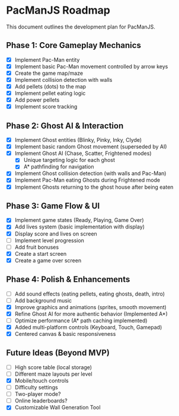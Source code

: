 # PacManJS Roadmap

This document outlines the development plan for PacManJS.

## Phase 1: Core Gameplay Mechanics

- [x] Implement Pac-Man entity
- [x] Implement basic Pac-Man movement controlled by arrow keys
- [x] Create the game map/maze
- [x] Implement collision detection with walls
- [x] Add pellets (dots) to the map
- [x] Implement pellet eating logic
- [x] Add power pellets
- [x] Implement score tracking

## Phase 2: Ghost AI & Interaction

- [x] Implement Ghost entities (Blinky, Pinky, Inky, Clyde)
- [x] Implement basic random Ghost movement (superseded by AI)
- [x] Implement Ghost AI (Chase, Scatter, Frightened modes)
  - [x] Unique targeting logic for each ghost
  - [x] A* pathfinding for navigation
- [x] Implement Ghost collision detection (with walls and Pac-Man)
- [x] Implement Pac-Man eating Ghosts during Frightened mode
- [x] Implement Ghosts returning to the ghost house after being eaten

## Phase 3: Game Flow & UI

- [x] Implement game states (Ready, Playing, Game Over)
- [x] Add lives system (basic implementation with display)
- [x] Display score and lives on screen
- [ ] Implement level progression
- [ ] Add fruit bonuses
- [x] Create a start screen
- [x] Create a game over screen

## Phase 4: Polish & Enhancements

- [ ] Add sound effects (eating pellets, eating ghosts, death, intro)
- [ ] Add background music
- [x] Improve graphics and animations (sprites, smooth movement)
- [x] Refine Ghost AI for more authentic behavior (Implemented A*)
- [ ] Optimize performance (A* path caching implemented)
- [x] Added multi-platform controls (Keyboard, Touch, Gamepad)
- [x] Centered canvas & basic responsiveness

## Future Ideas (Beyond MVP)

- [ ] High score table (local storage)
- [ ] Different maze layouts per level
- [x] Mobile/touch controls
- [ ] Difficulty settings
- [ ] Two-player mode?
- [ ] Online leaderboards?
- [x] Customizable Wall Generation Tool 